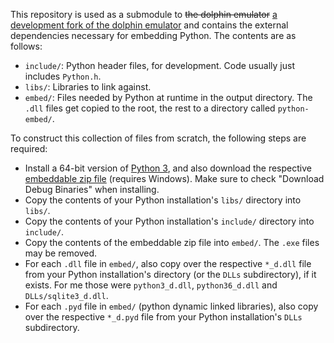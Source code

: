 This repository is used as a submodule to ~~the dolphin emulator~~ [a development fork of the dolphin emulator](https://github.com/Felk/dolphin/tree/scripting) and contains the external dependencies necessary for embedding Python.
The contents are as follows:

- `include/`: Python header files, for development. Code usually just includes `Python.h`.
- `libs/`: Libraries to link against.
- `embed/`: Files needed by Python at runtime in the output directory. The `.dll` files get copied to the root, the rest to a directory called `python-embed/`.

To construct this collection of files from scratch, the following steps are required:
- Install a 64-bit version of [Python 3](https://www.python.org/downloads/), and also download the respective [embeddable zip file](https://www.python.org/downloads/windows/) (requires Windows). Make sure to check "Download Debug Binaries" when installing.
- Copy the contents of your Python installation's `libs/` directory into `libs/`.
- Copy the contents of your Python installation's `include/` directory into `include/`.
- Copy the contents of the embeddable zip file into `embed/`. The `.exe` files may be removed.
- For each `.dll` file in `embed/`, also copy over the respective `*_d.dll` file from your Python installation's directory (or the `DLLs` subdirectory), if it exists. For me those were `python3_d.dll`, `python36_d.dll` and `DLLs/sqlite3_d.dll`.
- For each `.pyd` file in `embed/` (python dynamic linked libraries), also copy over the respective `*_d.pyd` file from your Python installation's `DLLs` subdirectory.
